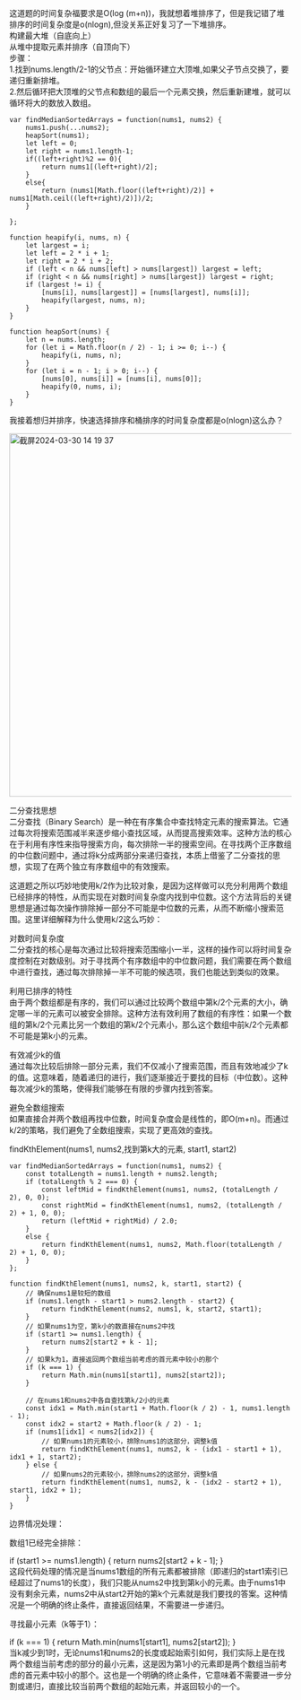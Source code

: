 这道题的时间复杂福要求是O(log (m+n))，我就想着堆排序了，但是我记错了堆排序的时间复杂度是o(nlogn),但没关系正好复习了一下堆排序。    
构建最大堆（自底向上）   
从堆中提取元素并排序（自顶向下）    
步骤：    
1.找到nums.length/2-1的父节点：开始循环建立大顶堆,如果父子节点交换了，要递归重新排堆。   
2.然后循环把大顶堆的父节点和数组的最后一个元素交换，然后重新建堆，就可以循环将大的数放入数组。     

```code
var findMedianSortedArrays = function(nums1, nums2) {
    nums1.push(...nums2);
    heapSort(nums1);
    let left = 0;
    let right = nums1.length-1;
    if((left+right)%2 == 0){
        return nums1[(left+right)/2];
    }
    else{
        return (nums1[Math.floor((left+right)/2)] + nums1[Math.ceil((left+right)/2)])/2;
    }

};

function heapify(i, nums, n) {
    let largest = i; 
    let left = 2 * i + 1; 
    let right = 2 * i + 2; 
    if (left < n && nums[left] > nums[largest]) largest = left;
    if (right < n && nums[right] > nums[largest]) largest = right;
    if (largest != i) {
        [nums[i], nums[largest]] = [nums[largest], nums[i]];
        heapify(largest, nums, n);
    }
}

function heapSort(nums) {
    let n = nums.length;
    for (let i = Math.floor(n / 2) - 1; i >= 0; i--) {
        heapify(i, nums, n);
    }
    for (let i = n - 1; i > 0; i--) {
        [nums[0], nums[i]] = [nums[i], nums[0]];
        heapify(0, nums, i);
    }
}

```

我接着想归并排序，快速选择排序和桶排序的时间复杂度都是o(nlogn)这么办？       

<img width="648" alt="截屏2024-03-30 14 19 37" src="https://github.com/xkong-study/gucheng_algorithm/assets/100473178/13ee25df-7e40-4699-8f15-c13a3f0494ad">
  
二分查找思想        
二分查找（Binary Search）是一种在有序集合中查找特定元素的搜索算法。它通过每次将搜索范围减半来逐步缩小查找区域，从而提高搜索效率。这种方法的核心在于利用有序性来指导搜索方向，每次排除一半的搜索空间。在寻找两个正序数组的中位数问题中，通过将k分成两部分来递归查找，本质上借鉴了二分查找的思想，实现了在两个独立有序数组中的有效搜索。             

这道题之所以巧妙地使用k/2作为比较对象，是因为这样做可以充分利用两个数组已经排序的特性，从而实现在对数时间复杂度内找到中位数。这个方法背后的关键思想是通过每次操作排除掉一部分不可能是中位数的元素，从而不断缩小搜索范围。这里详细解释为什么使用k/2这么巧妙：                 

对数时间复杂度              
二分查找的核心是每次通过比较将搜索范围缩小一半，这样的操作可以将时间复杂度控制在对数级别。对于寻找两个有序数组中的中位数问题，我们需要在两个数组中进行查找，通过每次排除掉一半不可能的候选项，我们也能达到类似的效果。         

利用已排序的特性       
由于两个数组都是有序的，我们可以通过比较两个数组中第k/2个元素的大小，确定哪一半的元素可以被安全排除。这种方法有效利用了数组的有序性：如果一个数组的第k/2个元素比另一个数组的第k/2个元素小，那么这个数组中前k/2个元素都不可能是第k小的元素。         

有效减少k的值        
通过每次比较后排除一部分元素，我们不仅减小了搜索范围，而且有效地减少了k的值。这意味着，随着递归的进行，我们逐渐接近于要找的目标（中位数）。这种每次减少k的策略，使得我们能够在有限的步骤内找到答案。          

避免全数组搜索           
如果直接合并两个数组再找中位数，时间复杂度会是线性的，即O(m+n)。而通过k/2的策略，我们避免了全数组搜索，实现了更高效的查找。       

findKthElement(nums1, nums2,找到第k大的元素, start1, start2)       

```code
var findMedianSortedArrays = function(nums1, nums2) {
    const totalLength = nums1.length + nums2.length;
    if (totalLength % 2 === 0) {
        const leftMid = findKthElement(nums1, nums2, (totalLength / 2), 0, 0);
        const rightMid = findKthElement(nums1, nums2, (totalLength / 2) + 1, 0, 0);
        return (leftMid + rightMid) / 2.0;
    } 
    else {
        return findKthElement(nums1, nums2, Math.floor(totalLength / 2) + 1, 0, 0);
    }
};

function findKthElement(nums1, nums2, k, start1, start2) {
    // 确保nums1是较短的数组
    if (nums1.length - start1 > nums2.length - start2) {
        return findKthElement(nums2, nums1, k, start2, start1);
    }
    // 如果nums1为空，第k小的数直接在nums2中找
    if (start1 >= nums1.length) {
        return nums2[start2 + k - 1];
    }
    // 如果k为1，直接返回两个数组当前考虑的首元素中较小的那个
    if (k === 1) {
        return Math.min(nums1[start1], nums2[start2]);
    }

    // 在nums1和nums2中各自查找第k/2小的元素
    const idx1 = Math.min(start1 + Math.floor(k / 2) - 1, nums1.length - 1);
    const idx2 = start2 + Math.floor(k / 2) - 1;
    if (nums1[idx1] < nums2[idx2]) {
        // 如果nums1的元素较小，排除nums1的这部分，调整k值
        return findKthElement(nums1, nums2, k - (idx1 - start1 + 1), idx1 + 1, start2);
    } else {
        // 如果nums2的元素较小，排除nums2的这部分，调整k值
        return findKthElement(nums1, nums2, k - (idx2 - start2 + 1), start1, idx2 + 1);
    }
}

```

边界情况处理：     

数组1已经完全排除：      

if (start1 >= nums1.length) { return nums2[start2 + k - 1]; }           
这段代码处理的情况是当nums1数组的所有元素都被排除（即递归的start1索引已经超过了nums1的长度），我们只能从nums2中找到第k小的元素。由于nums1中没有剩余元素，nums2中从start2开始的第k个元素就是我们要找的答案。这种情况是一个明确的终止条件，直接返回结果，不需要进一步递归。                 

寻找最小元素（k等于1）：       

if (k === 1) { return Math.min(nums1[start1], nums2[start2]); }           
当k减少到1时，无论nums1和nums2的长度或起始索引如何，我们实际上是在找两个数组当前考虑的部分的最小元素，这是因为第1小的元素即是两个数组当前考虑的首元素中较小的那个。这也是一个明确的终止条件，它意味着不需要进一步分割或递归，直接比较当前两个数组的起始元素，并返回较小的一个。          
